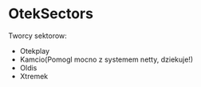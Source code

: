 # OtekSectors

Tworcy sektorow:

- Otekplay
- Kamcio(Pomogl mocno z systemem netty, dziekuje!)
- Oldis
- Xtremek
